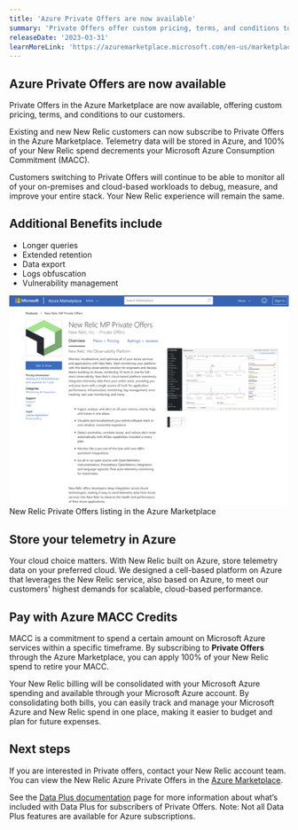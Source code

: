 ```yaml
---
title: 'Azure Private Offers are now available' 
summary: 'Private Offers offer custom pricing, terms, and conditions to our customers.' 
releaseDate: '2023-03-31' 
learnMoreLink: 'https://azuremarketplace.microsoft.com/en-us/marketplace/apps/newrelicinc-privateoffers.nr-privateoffers1?tab=Overview' 
---
```

## Azure Private Offers are now available

Private Offers in the Azure Marketplace are now available, offering custom pricing, terms, and conditions to our customers.

Existing and new New Relic customers can now subscribe to Private Offers in the Azure Marketplace. Telemetry data will be stored in Azure, and 100% of your New Relic spend decrements your Microsoft Azure Consumption Commitment (MACC).

Customers switching to Private Offers will continue to be able to monitor all of your on-premises and cloud-based workloads to debug, measure, and improve your entire stack. Your New Relic experience will remain the same.

## Additional Benefits include
* Longer queries
* Extended retention
* Data export
* Logs obfuscation
* Vulnerability management

![New Relic Private Offers listing in the Azure Marketplace](./images/Azure-Private-Offers.png "New Relic Private Offers listing in the Azure Marketplace")
New Relic Private Offers listing in the Azure Marketplace

## Store your telemetry in Azure
Your cloud choice matters. With New Relic built on Azure, store telemetry data on your preferred cloud.
We designed a cell-based platform on Azure that leverages the New Relic service, also based on Azure, to meet our customers' highest demands for scalable, cloud-based performance.

## Pay with Azure MACC Credits
MACC is a commitment to spend a certain amount on Microsoft Azure services within a specific timeframe. By subscribing to **Private Offers** through the Azure Marketplace, you can apply 100% of your New Relic spend to retire your MACC.

Your New Relic billing will be consolidated with your Microsoft Azure spending and available through your Microsoft Azure account. By consolidating both bills, you can easily track and manage your Microsoft Azure and New Relic spend in one place, making it easier to budget and plan for future expenses.

## Next steps
If you are interested in Private offers, contact your New Relic account team. You can view the New Relic Azure Private Offers in the [Azure Marketplace](https://azuremarketplace.microsoft.com/en-us/marketplace/apps/newrelicinc-privateoffers.nr-privateoffers1?tab=Overview).

See the [Data Plus documentation](https://docs.newrelic.com/docs/accounts/accounts-billing/new-relic-one-pricing-billing/data-ingest-billing/#data-plus) page for more information about what’s included with Data Plus for subscribers of Private Offers. Note: Not all Data Plus features are available for Azure subscriptions.
